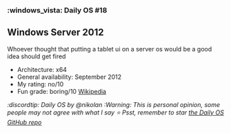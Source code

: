 ### :windows_vista: Daily OS #18
## Windows Server 2012
Whoever thought that putting a tablet ui on a server os would be a good idea should get fired
- Architecture: x64
- General availability: September 2012
- My rating: no/10
- Fun grade: boring/10
[Wikipedia](<https://en.m.wikipedia.org/wiki/Windows_Server_2012>)

*:discordtip: Daily OS by @nikolan*
*:Warning: This is personal opinion, some people may not agree with what I say*
*⭐️ Psst, remember to star [the Daily OS GitHub repo](<https://github.com/nikolan123/daily-os>)*
